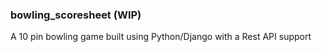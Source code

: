 ### bowling_scoresheet  (WIP)
A 10 pin bowling game built using Python/Django with a Rest API support


